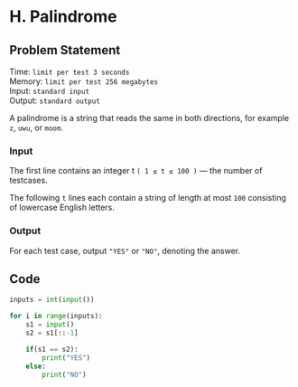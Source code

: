 # H. Palindrome   
   
## Problem Statement   
   
Time: ```limit per test 3 seconds```   
Memory: ```limit per test 256 megabytes```   
Input: ```standard input```   
Output: ```standard output```   
   
A palindrome is a string that reads the same in both directions, for example ```z```, ```uwu```, or ```moom```.   
   
### **Input**   
The first line contains an integer t ```( 1 ≤ t ≤ 100 )``` — the number of testcases.   
   
The following ```t``` lines each contain a string of length at most ```100``` consisting of lowercase English letters.   
   
### **Output**   
For each test case, output ```"YES"``` or ```"NO"```, denoting the answer.   
   
   
## Code

```py
inputs = int(input())

for i in range(inputs):
    s1 = input()
    s2 = s1[::-1]

    if(s1 == s2):
        print("YES")
    else:
        print("NO")
```